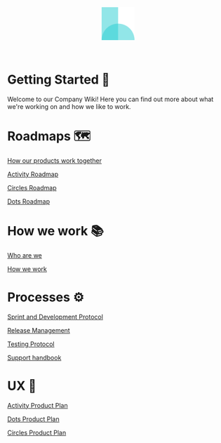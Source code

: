 <br/>
<br/>
<p align="center">
  <img src="/assets/Hikaya_icon_color.png" height="75" />
</p>
<br/>

# Getting Started 🏡
Welcome to our Company Wiki! Here you can find out more about what we're working on and how we like to work.

# Roadmaps 🗺️

[How our products work together](./start/product-flow.md)

[Activity Roadmap](./start/activity-roadmap.md)

[Circles Roadmap](./start/circles-roadmap.md)

[Dots Roadmap](./start/dots-roadmap.md)

# How we work 📚

[Who are we](./team/who-are-we.md)

[How we work](./team/how-we-work.md)

# Processes ⚙️

[Sprint and Development Protocol](./processes/sprint-development-protocol.md)

[Release Management](./processes/release-management.md)

[Testing Protocol](./processes/testing-protocol.md)

[Support handbook](./processes/customer-support-handbook.md)

# UX 🎯

[Activity Product Plan](./products/activity-product-plan.md)

[Dots Product Plan](./products/dots-product-plan.md)

[Circles Product Plan](./products/circles-product-plan.md)
